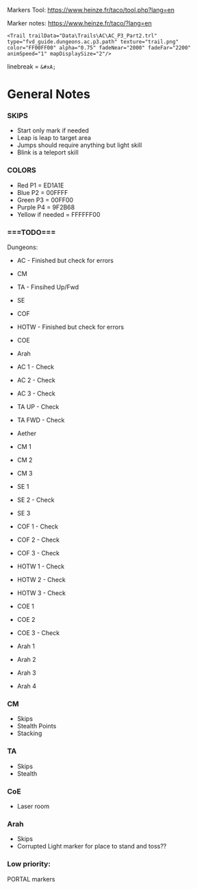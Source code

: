 Markers Tool: https://www.heinze.fr/taco/tool.php?lang=en

Marker notes: https://www.heinze.fr/taco/?lang=en



```
<Trail trailData="Data\Trails\AC\AC_P3_Part2.trl" type="fvd_guide.dungeons.ac.p3.path" texture="trail.png" color="FF00FF00" alpha="0.75" fadeNear="2000" fadeFar="2200" animSpeed="1" mapDisplaySize="2"/>
```

linebreak = `&#xA;`

# General Notes

### SKIPS
- Start only mark if needed
- Leap is leap to target area
- Jumps should require anything but light skill
- Blink is a teleport skill

### COLORS
- Red P1  = ED1A1E
- Blue P2 = 00FFFF
- Green P3 = 00FF00
- Purple P4 = 9F2B68
- Yellow if needed = FFFFFF00



### ===TODO===

Dungeons:

- AC - Finished but check for errors
- CM 
- TA - Finsihed Up/Fwd
- SE
- COF
- HOTW - Finished but check for errors
- COE
- Arah




- AC 1 - Check
- AC 2 - Check
- AC 3 - Check

- TA UP - Check
- TA FWD - Check
- Aether

- CM 1
- CM 2
- CM 3

- SE 1
- SE 2 - Check
- SE 3

- COF 1 - Check
- COF 2 - Check
- COF 3 - Check

- HOTW 1 - Check
- HOTW 2 - Check
- HOTW 3 - Check

- COE 1
- COE 2 
- COE 3 - Check

- Arah 1
- Arah 2
- Arah 3
- Arah 4


### CM
* Skips
* Stealth Points
* Stacking

### TA
* Skips
* Stealth


### CoE
* Laser room


### Arah
* Skips 
* Corrupted Light marker for place to stand and toss??


### Low priority:
PORTAL markers
